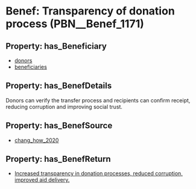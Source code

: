 # Benef: __Transparency of donation process__ (PBN__Benef_1171)

## Property: has_Beneficiary

* [donors](../Stakeholder/PBN__Stakeholder_453)
* [beneficiaries](../Stakeholder/PBN__Stakeholder_454)

## Property: has_BenefDetails

Donors can verify the transfer process and recipients can confirm receipt, reducing corruption and improving social trust.

## Property: has_BenefSource

* [chang_how_2020](../Article/PBN__Article_241)

## Property: has_BenefReturn

* [Increased transparency in donation processes, reduced corruption, improved aid delivery.](../BenefReturn/PBN__BenefReturn_1305)

